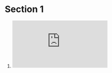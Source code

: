 # Section 1

1. ![Obedient Cat](https://github.com/mushy2005/picoCTF/blob/main/Challenges/The%20Beginner's%20Guide%20to%20the%20picoGym/Section%201%20(Sanity)/Obedient%20Cat/ObedientCat.md)
